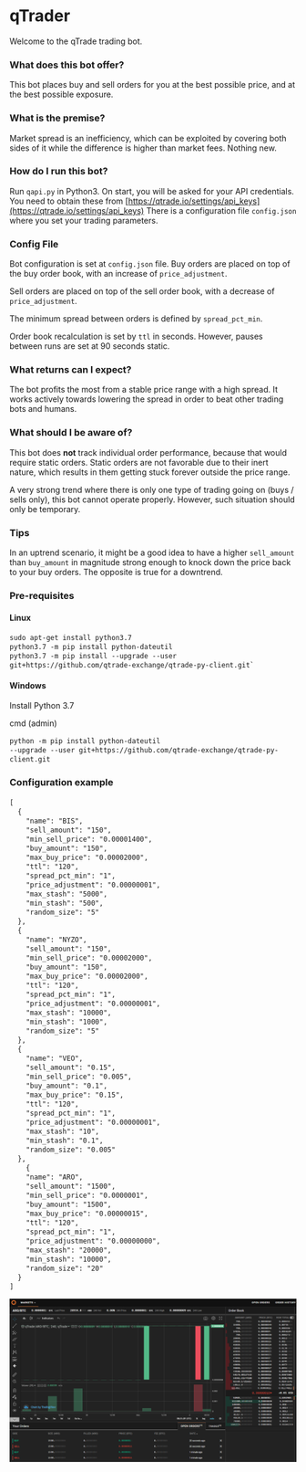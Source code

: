 # qTrader
Welcome to the qTrade trading bot.

### What does this bot offer?
This bot places buy and sell orders for you at the best possible price, and at the best possible exposure.

### What is the premise?
Market spread is an inefficiency, which can be exploited by covering both sides of it while the difference is higher than market fees. Nothing new.

### How do I run this bot?
Run `qapi.py` in Python3. On start, you will be asked for your API credentials. You need to obtain these from [https://qtrade.io/settings/api_keys](https://qtrade.io/settings/api_keys)
There is a configuration file `config.json` where you set your trading parameters.

### Config File
Bot configuration is set at `config.json` file.
Buy orders are placed on top of the buy order book, with an increase of `price_adjustment`.

Sell orders are placed on top of the sell order book, with a decrease of `price_adjustment`.

The minimum spread between orders is defined by `spread_pct_min`.

Order book recalculation is set by `ttl` in seconds. However, pauses between runs are set at 90 seconds static.

### What returns can I expect?

The bot profits the most from a stable price range with a high spread. It works actively towards lowering the spread in order to beat other trading bots and humans.

### What should I be aware of?

This bot does **not** track individual order performance, because that would require static orders. Static orders are not favorable due to their inert nature, which results in them getting stuck forever outside the price range.

A very strong trend where there is only one type of trading going on (buys / sells only), this bot cannot operate properly. However, such situation should only be temporary.

### Tips

In an uptrend scenario, it might be a good idea to have a higher `sell_amount` than `buy_amount` in magnitude strong enough to knock down the price back to your buy orders.
The opposite is true for a downtrend.

### Pre-requisites

#### Linux

```
sudo apt-get install python3.7
python3.7 -m pip install python-dateutil
python3.7 -m pip install --upgrade --user git+https://github.com/qtrade-exchange/qtrade-py-client.git`
```

#### Windows

Install Python 3.7

cmd (admin)
```
python -m pip install python-dateutil
--upgrade --user git+https://github.com/qtrade-exchange/qtrade-py-client.git
```


### Configuration example
```
[
  {
    "name": "BIS",
    "sell_amount": "150",
    "min_sell_price": "0.00001400",
    "buy_amount": "150",
    "max_buy_price": "0.00002000",
    "ttl": "120",
    "spread_pct_min": "1",
    "price_adjustment": "0.00000001",
    "max_stash": "5000",
    "min_stash": "500",
    "random_size": "5"
  },
  {
    "name": "NYZO",
    "sell_amount": "150",
    "min_sell_price": "0.00002000",
    "buy_amount": "150",
    "max_buy_price": "0.00002000",
    "ttl": "120",
    "spread_pct_min": "1",
    "price_adjustment": "0.00000001",
    "max_stash": "10000",
    "min_stash": "1000",
    "random_size": "5"
  },
  {
    "name": "VEO",
    "sell_amount": "0.15",
    "min_sell_price": "0.005",
    "buy_amount": "0.1",
    "max_buy_price": "0.15",
    "ttl": "120",
    "spread_pct_min": "1",
    "price_adjustment": "0.00000001",
    "max_stash": "10",
    "min_stash": "0.1",
    "random_size": "0.005"
  },
    {
    "name": "ARO",
    "sell_amount": "1500",
    "min_sell_price": "0.0000001",
    "buy_amount": "1500",
    "max_buy_price": "0.00000015",
    "ttl": "120",
    "spread_pct_min": "1",
    "price_adjustment": "0.00000000",
    "max_stash": "20000",
    "min_stash": "10000",
    "random_size": "20"
  }
]
```
![alt text](thumb.png "Thumbnail")